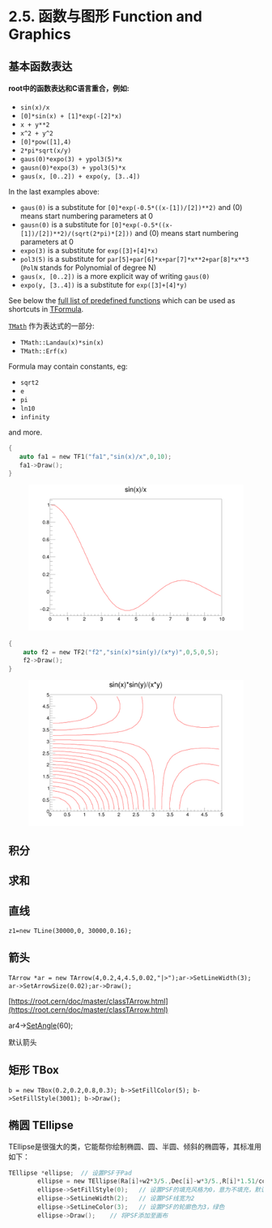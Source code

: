 # 2.5. 函数与图形 Function and Graphics

## 基本函数表达

#### root中的函数表达和C语言重合，例如:

* `sin(x)/x`
* `[0]*sin(x) + [1]*exp(-[2]*x)`
* `x + y**2`
* `x^2 + y^2`
* `[0]*pow([1],4)`
* `2*pi*sqrt(x/y)`
* `gaus(0)*expo(3) + ypol3(5)*x`
* `gausn(0)*expo(3) + ypol3(5)*x`
* `gaus(x, [0..2]) + expo(y, [3..4])`

In the last examples above:

* `gaus(0)` is a substitute for `[0]*exp(-0.5*((x-[1])/[2])**2)` and (0) means start numbering parameters at 0
* `gausn(0)` is a substitute for `[0]*exp(-0.5*((x-[1])/[2])**2)/(sqrt(2*pi)*[2]))` and (0) means start numbering parameters at 0
* `expo(3)` is a substitute for `exp([3]+[4]*x)`
* `pol3(5)` is a substitute for `par[5]+par[6]*x+par[7]*x**2+par[8]*x**3` (`PolN` stands for Polynomial of degree N)
* `gaus(x, [0..2])` is a more explicit way of writing `gaus(0)`
* `expo(y, [3..4])` is a substitute for `exp([3]+[4]*y)`

See below the [full list of predefined functions](https://root.cern/doc/master/classTFormula.html#FormulaFuncs) which can be used as shortcuts in [TFormula](https://root.cern/doc/master/classTFormula.html).

[`TMath`](https://root.cern/doc/master/namespaceTMath.html) 作为表达式的一部分:

* `TMath::Landau(x)*sin(x)`
* `TMath::Erf(x)`

Formula may contain constants, eg:

* `sqrt2`
* `e`
* `pi`
* `ln10`
* `infinity`

and more.



```c
{
   auto fa1 = new TF1("fa1","sin(x)/x",0,10);
   fa1->Draw();
}
```

<figure><img src="../.gitbook/assets/pict1_TF1_001.png" alt="" width="563"><figcaption></figcaption></figure>





```c
{
    auto f2 = new TF2("f2","sin(x)*sin(y)/(x*y)",0,5,0,5);
    f2->Draw();
}
```

<figure><img src="../.gitbook/assets/pict1_TF2_001.png" alt="" width="563"><figcaption></figcaption></figure>

## 积分



## 求和







## 直线



```
z1=new TLine(30000,0, 30000,0.16); 
```







## 箭头

```
TArrow *ar = new TArrow(4,0.2,4,4.5,0.02,"|>");ar->SetLineWidth(3); ar->SetArrowSize(0.02);ar->Draw();
```

[https://root.cern/doc/master/classTArrow.html](https://root.cern/doc/master/classTArrow.html)



ar4->[SetAngle](https://root.cern/doc/master/classTArrow.html#ad886bbbcd364d46c38db01fa91080ca5)(60);



默认箭头





## 矩形 TBox



```
b = new TBox(0.2,0.2,0.8,0.3); b->SetFillColor(5); b->SetFillStyle(3001); b->Draw();
```







## 椭圆 TEllipse

TEllipse是很强大的类，它能帮你绘制椭圆、圆、半圆、倾斜的椭圆等，其标准用如下：

```c
TEllipse *ellipse;  // 设置PSF于Pad
        ellipse = new TEllipse(Ra[i]+w2*3/5.,Dec[i]-w*3/5.,R[i]*1.51/cos(Dec[i]/57.3),R[i]*1.51,0,270,60);   // TEllipse(椭圆在Pad中的横坐标,纵坐标,长轴,短轴,phimax,phimin,theta)
        ellipse->SetFillStyle(0);   // 设置PSF的填充风格为0，意为不填充，默认不填充
        ellipse->SetLineWidth(2);   // 设置PSF线宽为2
        ellipse->SetLineColor(3);   // 设置PSF的轮廓色为3，绿色
        ellipse->Draw();    // 将PSF添加至画布

```

##













